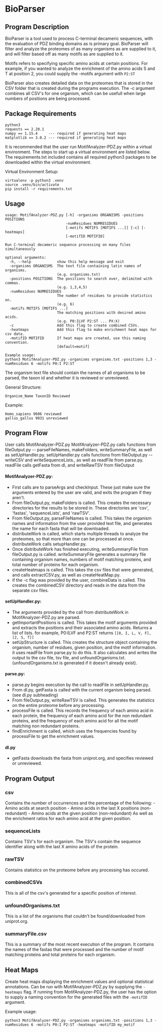 # BioParser
## Program Description
BioParser is a tool used to process C-terminal decameric sequences, with the evaluation of PDZ binding domains as is primary goal. BioParser will filter and analyze the proteomes of as many organisms as are supplied to it, and will filter based off as many motifs as are supplied to it.

Motifs refers to specifying specific amino acids at certain positions. For example, if you wanted to analyze the enrichment of the amino acids S and T at position 2, you could supply the -motifs argument with ``` P2:ST ```

BioParser also creates detailed data on the proteomes that is stored in the CSV folder that is created during the programs execution. The -c argument combines all CSV's for one organism, which can be usefull when large numbers of positions are being processed.

## Package Requirements
```
python3
requests == 2.20.1
numpy == 1.15.4     --- required if generating heat maps
matplotlib == 3.0.2 --- required if generating heat maps
```

It is recommended that the user run MotifAnalyzer-PDZ.py within a virtual environment. 
The steps to start up a virtual environment are listed below. The requirements.txt included
contains all required python3 packages to be downloaded within the virtual environment.

Virtual Environment Setup:
```
virtualenv -p python3 .venv
source .venv/bin/activate
pip install -r requirements.txt
```

## Usage
```
usage: MotifAnalyzer-PDZ.py [-h] -organisms ORGANISMS -positions POSITIONS
                            -numResidues NUMRESIDUES
                            [-motifs MOTIFS [MOTIFS ...]] [-c] [-heatmaps]
                            [-motifID MOTIFID]

Run C-terminal decameric sequence processing on many files simultaneously

optional arguments:
  -h, --help            show this help message and exit
  -organisms ORGANISMS  The text file containing latin names of organisms.
                        (e.g. organisms.txt)
  -positions POSITIONS  The positions to search over, delimited with commas.
                        (e.g. 1,3,4,5)
  -numResidues NUMRESIDUES
                        The number of residues to provide statistics on.
                        (e.g. 6)
  -motifs MOTIFS [MOTIFS ...]
                        The matching positions with desired amino acids. 
                        (e.g. P0:ILVF P2:ST ... PX:X)
  -c                    Add this flag to create combined CSVs.
  -heatmaps             Add this flag to make enrichment heat maps for csv data.
  -motifID MOTIFID      If heat maps are created, use this naming convention.
                        [default=motif]
```

```
Example usage:
python3 MotifAnalyzer-PDZ.py -organisms organisms.txt -positions 1,3 -numResidues 6 -motifs P0:I P2:ST
```

The organism text file should contain the names of all organisms to be parsed, the taxon id and whether it is reviewed or unreviewed.

General Structure:
```
Organism_Name TaxonID Reviewed
```

Example:
```
Homo_sapiens 9606 reviewed
gallus_gallus 9031 unreviewed
```

## Program Flow
User calls MotifAnalyzer-PDZ.py
MotifAnalyzer-PDZ.py calls functions from fileOutput.py -- parseFileNames, makeFolders, writeSummaryFile, as well as setUpHandler.py.
setUpHandler.py calls functions from fileOutput.py -- writeCSV and writeSequenceLists., as well as readFile from parse.py.
readFile calls getFasta from dl, and writeRawTSV from fileOutput
#### MotifAnalyzer-PDZ.py:

  - First calls are to parseArgs and checkInput. These just make sure the arguments entered by the user are valid, and exits the program if they aren't.
  - From fileOutput.py, makeFolders is called. This creates the necessary directories for the results to be stored in. These directories are 'csv', 'fastas', 'sequenceLists', and 'rawTSV'.
  - From fileOutput.py, parseFileNames is called. This takes the organism names and information from the user provided text file, and generates the name for each fasta that will be downloaded.
  - distributeWork is called, which starts multiple threads to analyze the proteomes, so that more than one can be processed at once. distributeWork calls setupHandler.py.
  - Once distributeWork has finished executing, writeSummaryFile from fileOutput.py is called. writeSummaryFile generates a summary file containing organism names, numbers of motif matching proteins, and total number of proteins for each organism.
  - createHeatmaps is called. This takes the csv files that were generated, and calls extractCSV.py, as well as createHeatMap.py.
  - if the -c flag was provided by the user, combineData is called. This creates the combinedCSV directory and reads in the data from the separate csv files.

#### setUpHandler.py:

  - The arguments provided by the call from distributeWork in MotifAnalyzer-PDZ.py are parsed.
  - getImportantPositions is called. This takes the motif arguments provided and extracts the positions and their associated amino acids. Returns a list of lists. for example, P0:ILVF and P2:ST returns ```[[0, I, L, V, F], [2, S, T]]```
  - setUpStructure is called. This creates the structure object containing the organism, number of residues, given position, and the motif information. it uses readFile from parse.py to do this. It also calculates and writes the output to the csv file, tsv file, and unfoundOrganisms.txt. (unfoundOrganisms.txt is generated if it doesn't already exist).

#### parse.py:

  - parse.py begins execution by the call to readFile in setUpHandler.py. 
  - From dl.py, getFasta is called with the current organism being parsed. (see dl.py subheading)
  - From fileOutput.py, writeRawTSV is called. This generates the statistics on the entire proteome before any processing.
  - processFile is called. This records the frequency of each amino acid in each protein, the frequency of each amino acid for the non redundant proteins, and the frequency  of each amino acid for all the motif matching non redundant proteins.
  - findEnrichment is called, which uses the frequencies found by processFile to get the enrichment values.

#### dl.py

  - getFasta downloads the fasta from uniprot.org, and specifies reviewed or unreviewed.

## Program Output

### csv
  Contains the number of occurrences and the percentage of the following:
    - Amino acids at search position
    - Amino acids in the last X positions (non-redundant)
    - Amino acids at the given position (non-redundant)
   As well as the enrichment ratios for each amino acid at the given position.

### sequenceLists
  Contains TSV's for each organism. The TSV's contain the sequence identifier along with the last X amino acids of the protein.

### rawTSV
  Contains statistics on the proteome before any processing has occured.

### combinedCSVs
  This is all of the csv's generated for a specific position of interest.

### unfoundOrganisms.txt
  This is a list of the organisms that couldn't be found/downloaded from uniprot.org.

### summaryFile.csv
  This is a summary of the most recent execution of the program. It contains the names of the fastas that were processed and the number of motif matching proteins and total proteins for each organism.


## Heat Maps
Create heat maps displaying the enrichment values and optional statistical annotations.
Can be run with MotifAnalyzer-PDZ.py by supplying the `-heatmaps` flag.
If running from MotifAnalyzer-PDZ.py, the user has the option to supply a naming convention 
for the generated files with the `-motifID` argument.

Example usage:
```
python3 MotifAnalyzer-PDZ.py -organisms organisms.txt -positions 1,3 -numResidues 6 -motifs P0:I P2:ST -heatmaps -motifID my_motif
```

